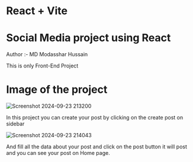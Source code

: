 # React + Vite

# Social Media project using React

Author :- MD Modasshar Hussain

This is only Front-End Project 

# Image of the project


![Screenshot 2024-09-23 213200](https://github.com/user-attachments/assets/062cb7c9-d861-4537-a4af-cd6b10f4b5a1)


In this project you can create your post by clicking  on the create post on sidebar 

![Screenshot 2024-09-23 214043](https://github.com/user-attachments/assets/e082d3c1-2d08-4b87-a853-0739dbb7d29e)

And fill all the data about your post and click on the post button it will post and you can see your post on Home page.
